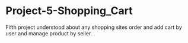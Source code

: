 # Project-5-Shopping_Cart
Fifth project understood about any shopping sites order and add cart by user and manage product by seller.
